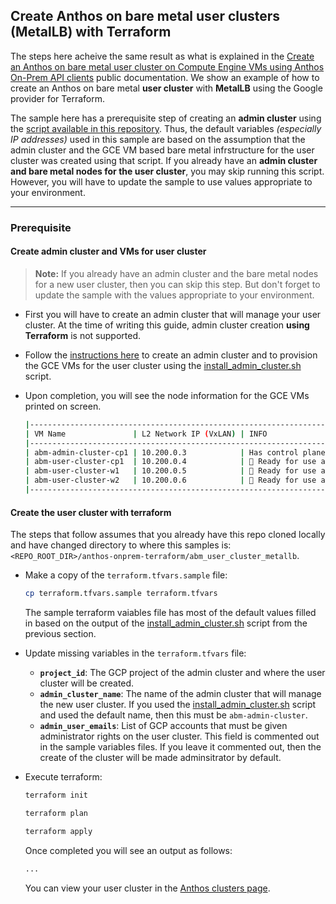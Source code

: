 ## Create Anthos on bare metal **user** clusters (MetalLB) with Terraform

The steps here acheive the same result as what is explained in the
[Create an Anthos on bare metal user cluster on Compute Engine VMs using Anthos On-Prem API clients](https://cloud.google.com/anthos/clusters/docs/bare-metal/latest/try/admin-user-gce-vms)
public documentation. We show an example of how to create an Anthos on bare
metal **user cluster** with **MetalLB** using the Google provider for Terraform.

The sample here has a prerequisite step of creating an **admin cluster** using
the [script available in this repository](/anthos-bm-gcp-bash/install_admin_cluster.sh).
Thus, the default variables _(especially IP addresses)_ used in this sample are
based on the assumption that the admin cluster and the GCE VM based bare metal
infrstructure for the user cluster was created using that script. If you
already have an **admin cluster and bare metal nodes for the user cluster**, you
may skip running this script. However, you will have to update the sample to use
values appropriate to your environment.

---
### Prerequisite

#### Create admin cluster and VMs for user cluster

> **Note:** If you already have an admin cluster and the bare metal nodes for
> a new user cluster, then you can skip this step. But don't forget to update
> the sample with the values appropriate to your environment.

- First you will have to create an admin cluster that will manage your user
  cluster. At the time of writing this guide, admin cluster creation
  **using Terraform** is not supported.

- Follow the [instructions here](/anthos-bm-gcp-bash/docs/admin.md) to create an
  admin cluster and to provision the GCE VMs for the user cluster using the
  [install_admin_cluster.sh](/anthos-bm-gcp-bash/install_admin_cluster.sh)
  script.

- Upon completion, you will see the node information for the GCE VMs printed on
  screen.

    ```sh
    |---------------------------------------------------------------------------------------------------------|
    | VM Name               | L2 Network IP (VxLAN) | INFO                                                    |
    |---------------------------------------------------------------------------------------------------------|
    | abm-admin-cluster-cp1 | 10.200.0.3            | Has control plane of admin cluster running inside       |
    | abm-user-cluster-cp1  | 10.200.0.4            | 🌟 Ready for use as control plane for the user cluster  |
    | abm-user-cluster-w1   | 10.200.0.5            | 🌟 Ready for use as worker for the user cluster         |
    | abm-user-cluster-w2   | 10.200.0.6            | 🌟 Ready for use as worker for the user cluster         |
    |---------------------------------------------------------------------------------------------------------|
    ```

#### Create the user cluster with terraform

The steps that follow assumes that you already have this repo cloned locally and
have changed directory to where this samples is:
`<REPO_ROOT_DIR>/anthos-onprem-terraform/abm_user_cluster_metallb`.

- Make a copy of the `terraform.tfvars.sample` file:

    ```sh
    cp terraform.tfvars.sample terraform.tfvars
    ```
    The sample terraform vaiables file has most of the default values filled in
    based on the output of the [install_admin_cluster.sh](/anthos-bm-gcp-bash/install_admin_cluster.sh)
    script from the previous section.

- Update missing variables in the `terraform.tfvars` file:
  - **`project_id`**: The GCP project of the admin cluster and where the user
    cluster will be created.
  - **`admin_cluster_name`**: The name of the admin cluster that will manage the
    new user cluster. If you used the [install_admin_cluster.sh](/anthos-bm-gcp-bash/install_admin_cluster.sh)
    script and used the default name, then this must be `abm-admin-cluster`.
  - **`admin_user_emails`**: List of GCP accounts that must be given
    administrator rights on the user cluster. This field is commented out in the
    sample variables files. If you leave it commented out, then the create of
    the cluster will be made adminsitrator by default.

- Execute terraform:

    ```sh
    terraform init
    ```
    ```sh
    terraform plan
    ```
    ```sh
    terraform apply
    ```

    Once completed you will see an output as follows:
    ```sh
    ...

    ```

    You can view your user cluster in the
    [Anthos clusters page](https://console.cloud.google.com/anthos/clusters).